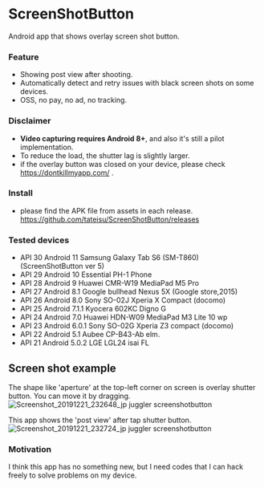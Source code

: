 # ScreenShotButton
Android app that shows overlay screen shot button.

### Feature
- Showing post view after shooting.
- Automatically detect and retry issues with black screen shots on some devices.
- OSS, no pay, no ad, no tracking.

### Disclaimer
- **Video capturing requires Android 8+**, and also it's still a pilot implementation.
- To reduce the load, the shutter lag is slightly larger.
- if the overlay button was closed on your device, please check https://dontkillmyapp.com/ .

### Install
- please find the APK file from assets in each release. https://github.com/tateisu/ScreenShotButton/releases

### Tested devices
- API 30 Android 11 Samsung Galaxy Tab S6 (SM-T860) (ScreenShotButton ver 5)
- API 29 Android 10 Essential PH-1 Phone 
- API 28 Android 9 Huawei CMR-W19 MediaPad M5 Pro 
- API 27 Android 8.1 Google bullhead Nexus 5X (Google store,2015) 
- API 26 Android 8.0 Sony SO-02J Xperia X Compact (docomo)
- API 25 Android 7.1.1 Kyocera 602KC Digno G 
- API 24 Android 7.0 Huawei HDN-W09 MediaPad M3 Lite 10 wp 
- API 23 Android 6.0.1 Sony SO-02G Xperia Z3 compact (docomo) 
- API 22 Android 5.1 Aubee CP-B43-Ab elm. 
- API 21 Android 5.0.2 LGE LGL24 isai FL

## Screen shot example

The shape like 'aperture' at the top-left corner on screen is overlay shutter button. You can move it by dragging.
![Screenshot_20191221_232648_jp juggler screenshotbutton](https://user-images.githubusercontent.com/333944/71309445-08fa7400-244b-11ea-9dba-94005e2dc28b.jpg)

This app shows the 'post view' after tap shutter button.
![Screenshot_20191221_232724_jp juggler screenshotbutton](https://user-images.githubusercontent.com/333944/71309446-0b5cce00-244b-11ea-84c6-180f9b7e562c.jpg)

### Motivation
I think this app has no something new, but I need codes that I can hack freely to solve problems on my device.
